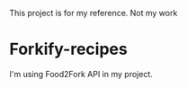 This project is for my reference. Not my work

# Forkify-recipes
I'm using Food2Fork API in my project.
